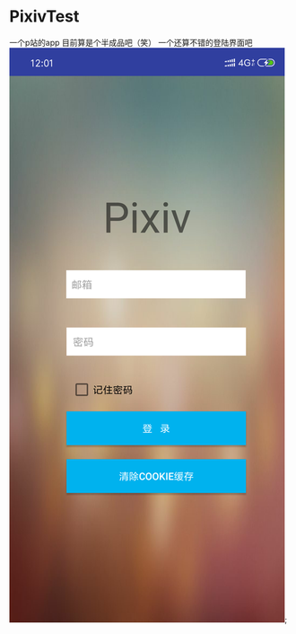 # PixivTest
一个p站的app
目前算是个半成品吧（笑）
一个还算不错的登陆界面吧
![image](https://github.com/mikolls/PixivTest/blob/75b9a33ba3f4ef877ee2eccf53e855a06118804d/images/Screenshot_2018-11-06-12-01-35-656_com.example.ad.png);
